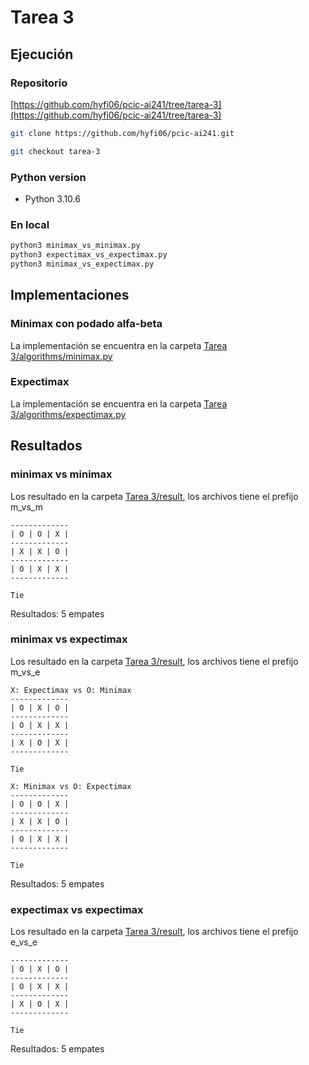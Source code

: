 # Tarea 3

## Ejecución

### Repositorio

[https://github.com/hyfi06/pcic-ai241/tree/tarea-3](https://github.com/hyfi06/pcic-ai241/tree/tarea-3)

```bash
git clone https://github.com/hyfi06/pcic-ai241.git

git checkout tarea-3
```

### Python version

- Python 3.10.6

### En local

```bash
python3 minimax_vs_minimax.py
python3 expectimax_vs_expectimax.py
python3 minimax_vs_expectimax.py
```

## Implementaciones

### Minimax con podado alfa-beta

La implementación se encuentra en la carpeta [Tarea 3/algorithms/minimax.py](https://github.com/hyfi06/pcic-ai241/blob/tarea-3/Tarea%203/algorithms/minimax.py)

### Expectimax

La implementación se encuentra en la carpeta [Tarea 3/algorithms/expectimax.py](https://github.com/hyfi06/pcic-ai241/blob/tarea-3/Tarea%203/algorithms/expectimax.py)

## Resultados

### minimax vs minimax

Los resultado en la carpeta [Tarea 3/result](https://github.com/hyfi06/pcic-ai241/tree/tarea-3/Tarea%203/results), los archivos tiene el prefijo m_vs_m

```
-------------
| O | O | X |
-------------
| X | X | O |
-------------
| O | X | X |
-------------

Tie
```

Resultados: 5 empates

### minimax vs expectimax

Los resultado en la carpeta [Tarea 3/result](https://github.com/hyfi06/pcic-ai241/tree/tarea-3/Tarea%203/results), los archivos tiene el prefijo m_vs_e

```
X: Expectimax vs O: Minimax
-------------
| O | X | O |
-------------
| O | X | X |
-------------
| X | O | X |
-------------

Tie
```

```
X: Minimax vs O: Expectimax
-------------
| O | O | X |
-------------
| X | X | O |
-------------
| O | X | X |
-------------

Tie
```

Resultados: 5 empates

### expectimax vs expectimax

Los resultado en la carpeta [Tarea 3/result](https://github.com/hyfi06/pcic-ai241/tree/tarea-3/Tarea%203/results), los archivos tiene el prefijo e_vs_e

```
-------------
| O | X | O |
-------------
| O | X | X |
-------------
| X | O | X |
-------------

Tie
```

Resultados: 5 empates
